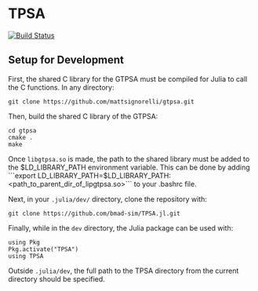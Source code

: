 # TPSA

[![Build Status](https://github.com/bmad-sim/TPSA.jl/actions/workflows/CI.yml/badge.svg?branch=main)](https://github.com/bmad-sim/TPSA.jl/actions/workflows/CI.yml?query=branch%3Amain)
## Setup for Development
First, the shared C library for the GTPSA must be compiled for Julia to call the C functions. In any directory:
```
git clone https://github.com/mattsignorelli/gtpsa.git
```
Then, build the shared C library of the GTPSA:
```
cd gtpsa
cmake .
make
```
Once ```libgtpsa.so``` is made, the path to the shared library must be added to the $LD_LIBRARY_PATH environment variable. This can be done by adding ```export LD_LIBRARY_PATH=$LD_LIBRARY_PATH:<path_to_parent_dir_of_lipgtpsa.so>``` to your .bashrc file.

Next, in your ```.julia/dev/``` directory, clone the repository with:
```
git clone https://github.com/bmad-sim/TPSA.jl.git
```
Finally, while in the ```dev``` directory, the Julia package can be used with:
```
using Pkg
Pkg.activate("TPSA")
using TPSA
```
Outside ```.julia/dev```, the full path to the TPSA directory from the current directory should be specified. 
